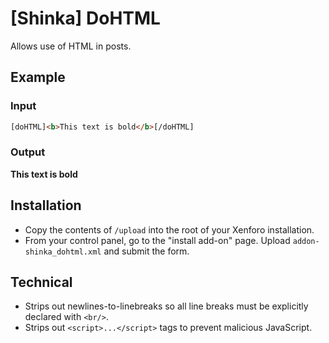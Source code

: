 # [Shinka] DoHTML
Allows use of HTML in posts.

## Example
### Input
```HTML
[doHTML]<b>This text is bold</b>[/doHTML]
```

### Output
**This text is bold**

## Installation
* Copy the contents of `/upload` into the root of your Xenforo installation.
* From your control panel, go to the "install add-on" page. Upload `addon-shinka_dohtml.xml` and submit the form.

## Technical
* Strips out newlines-to-linebreaks so all line breaks must be explicitly declared with `<br/>`.
* Strips out `<script>...</script>` tags to prevent malicious JavaScript.